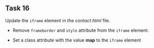 ## Task 16
Update the `iframe` element in the *contact.html* file.

- Remove `frameborder` and `style` attribute from the `iframe` element.

- Set a class attribute with the value **map** to the `iframe` element